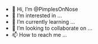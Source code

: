 - 👋 Hi, I’m @PimplesOnNose
- 👀 I’m interested in ...
- 🌱 I’m currently learning ...
- 💞️ I’m looking to collaborate on ...
- 📫 How to reach me ...

<!---
PimplesOnNose/PimplesOnNose is a ✨ special ✨ repository because its `README.md` (this file) appears on your GitHub profile.
You can click the Preview link to take a look at your changes.
--->
